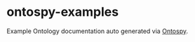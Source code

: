 # ontospy-examples

Example Ontology documentation auto generated via [Ontospy](https://github.com/lambdamusic/Ontospy).
